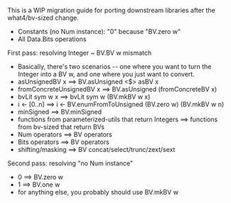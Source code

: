 This is a WIP migration guide for porting downstream libraries after the
what4/bv-sized change.

* Constants (no Num instance): "0" because "BV.zero w"
* All Data.Bits operations

First pass: resolving Integer ~ BV.BV w mismatch
* Basically, there's two scenarios -- one where you want to turn the Integer into a BV w, and one where you just want to convert.
* asUnsignedBV x ==> BV.asUnsigned <$> asBV x
* fromConcreteUnsignedBV x ==> BV.asUnsigned (fromConcreteBV x)
* bvLit sym w x ==> bvLit sym w (BV.mkBV w x)
* i <- [0..n] ==> i <- BV.enumFromToUnsigned (BV.zero w) (BV.mkBV w n)
* minSigned ==> BV.minSigned
* functions from parameterized-utils that return Integers ==> functions from bv-sized that return BVs
* Num operators ==> BV operators
* Bits operators ==> BV operators
* shifting/masking ==> BV concat/select/trunc/zext/sext

Second pass: resolving "no Num instance"
* 0 ==> BV.zero w
* 1 ==> BV.one w
* for anything else, you probably should use BV.mkBV w